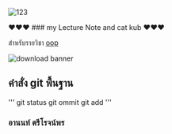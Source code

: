 ![123](https://github.com/Yoshiii12/Yoshiii12.github.io/assets/159877903/f7c64f69-c0b9-4749-9928-3862d553421e)


❤❤❤ ### my Lecture Note and cat kub ❤❤❤

สำหรับรายวิชา [oop](https://Yoshiii12.github.io)


![download banner](https://github.com/Yoshiii12/Yoshiii12.github.io/assets/159877903/b2296c63-a482-4104-b2da-d8ac90ccc4ff)

## คำสั่ง git พื้นฐาน

'''
git status
git ommit
git add
'''

### อานนท์ ตรีโรจน์พร 
